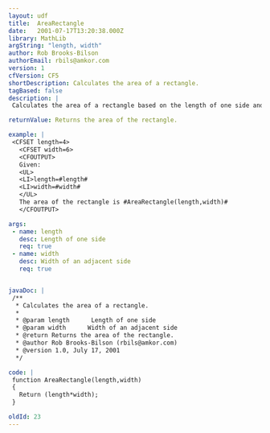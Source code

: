 ```yaml
---
layout: udf
title:  AreaRectangle
date:   2001-07-17T13:20:38.000Z
library: MathLib
argString: "length, width"
author: Rob Brooks-Bilson
authorEmail: rbils@amkor.com
version: 1
cfVersion: CF5
shortDescription: Calculates the area of a rectangle.
tagBased: false
description: |
 Calculates the area of a rectangle based on the length of one side and the width of an adjacent side.

returnValue: Returns the area of the rectangle.

example: |
 <CFSET length=4>
   <CFSET width=6>
   <CFOUTPUT>
   Given:
   <UL>
   <LI>length=#length#
   <LI>width=#width#
   </UL>
   The area of the rectangle is #AreaRectangle(length,width)#
   </CFOUTPUT>

args:
 - name: length
   desc: Length of one side
   req: true
 - name: width
   desc: Width of an adjacent side
   req: true


javaDoc: |
 /**
  * Calculates the area of a rectangle.
  * 
  * @param length      Length of one side 
  * @param width      Width of an adjacent side 
  * @return Returns the area of the rectangle. 
  * @author Rob Brooks-Bilson (rbils@amkor.com) 
  * @version 1.0, July 17, 2001 
  */

code: |
 function AreaRectangle(length,width)
 {
   Return (length*width);
 }

oldId: 23
---
```


